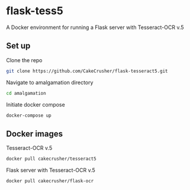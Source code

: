 # flask-tess5

A Docker environment for running a Flask server with Tesseract-OCR v.5

## Set up

Clone the repo
```bash
git clone https://github.com/CakeCrusher/flask-tesseract5.git
```
Navigate to amalgamation directory
```bash
cd amalgamation
```
Initiate docker compose
```bash
docker-compose up
```

## Docker images

Tesseract-OCR v.5
```bash
docker pull cakecrusher/tesseract5
```
Flask server with Tesseract-OCR v.5
```bash
docker pull cakecrusher/flask-ocr
```